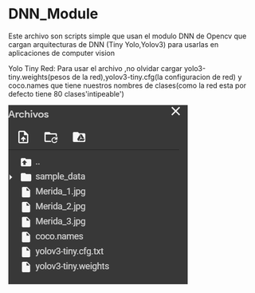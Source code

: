 # DNN_Module
Este archivo son scripts simple que usan el modulo DNN de Opencv que cargan arquitecturas de DNN (Tiny Yolo,Yolov3) para usarlas en aplicaciones de computer vision


Yolo Tiny Red:
Para usar el archivo ,no olvidar cargar yolo3-tiny.weights(pesos de la red),yolov3-tiny.cfg(la configuracion de red) y coco.names que tiene nuestros nombres de clases(como la red esta por defecto tiene 80 clases'intipeable')

![Image text](https://github.com/rayo80/DNN_Module/blob/main/img_guia/yolotiny_1img.png)
